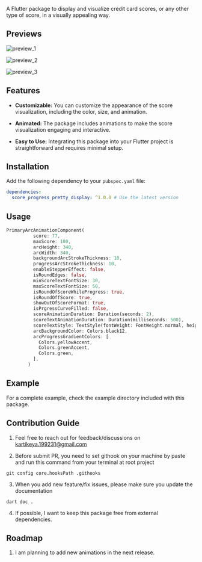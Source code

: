 <!--
This README describes the package. If you publish this package to pub.dev,
this README's contents appear on the landing page for your package.

For information about how to write a good package README, see the guide for
[writing package pages](https://dart.dev/guides/libraries/writing-package-pages).

For general information about developing packages, see the Dart guide for
[creating packages](https://dart.dev/guides/libraries/create-library-packages)
and the Flutter guide for
[developing packages and plugins](https://flutter.dev/developing-packages).
-->

A Flutter package to display and visualize credit card scores, or any other type of score, in a visually appealing way.

## Previews

![preview_1](https://github.com/kartikeyaa-k/score-progress-pretty-display-package/assets/67781046/3011093c-dddd-4d03-8462-9ee6014f7f84)

![preview_2](https://github.com/kartikeyaa-k/score-progress-pretty-display-package/assets/67781046/db286f52-463a-4629-a0e4-a69f691695fb)

![preview_3](https://github.com/kartikeyaa-k/score-progress-pretty-display-package/assets/67781046/c4ffc6d4-a072-466f-9152-f1645f039dfe)


## Features

- **Customizable:** You can customize the appearance of the score visualization, including the color, size, and animation.

- **Animated:** The package includes animations to make the score visualization engaging and interactive.

- **Easy to Use:** Integrating this package into your Flutter project is straightforward and requires minimal setup.

## Installation

Add the following dependency to your `pubspec.yaml` file:

```yaml
dependencies:
  score_progress_pretty_display: ^1.0.0 # Use the latest version
```

## Usage


```dart
PrimaryArcAnimationComponent(
          score: 77,
          maxScore: 100,
          arcHeight: 340,
          arcWidth: 340,
          backgroundArcStrokeThickness: 10,
          progressArcStrokeThickness: 10,
          enableStepperEffect: false,
          isRoundEdges: false,
          minScoreTextFontSize: 30,
          maxScoreTextFontSize: 50,
          isRoundOfScoreWhileProgress: true,
          isRoundOffScore: true,
          showOutOfScoreFormat: true,
          isPrgressCurveFilled: false,
          scoreAnimationDuration: Duration(seconds: 2),
          scoreTextAnimationDuration: Duration(milliseconds: 500),
          scoreTextStyle: TextStyle(fontWeight: FontWeight.normal, height: 1),
          arcBackgroundColor: Colors.black12,
          arcProgressGradientColors: [
            Colors.yellowAccent,
            Colors.greenAccent,
            Colors.green,
          ],
        )
```

## Example 

For a complete example, check the example directory included with this package.

## Contribution Guide

1. Feel free to reach out for feedback/discussions on kartikeya.199231@gmail.com

2. Before submit PR, you need to set githook on your machine by paste and run this command from your terminal at root project 
```
git config core.hooksPath .githooks
```

3. When you add new feature/fix issues, please make sure you update the documentation
```
dart doc .
```
4. If possible, I want to keep this package free from external dependencies.

## Roadmap 

1. I am planning to add new animations in the next release.
